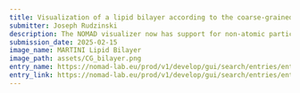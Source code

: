 ```yaml
---
title: Visualization of a lipid bilayer according to the coarse-grained MARTINI model
submitter: Joseph Rudzinski
description: The NOMAD visualizer now has support for non-atomic particles (i.e., particles representing something other than a chemical element).
submission_date: 2025-02-15
image_name: MARTINI Lipid Bilayer
image_path: assets/CG_bilayer.png
entry_name: https://nomad-lab.eu/prod/v1/develop/gui/search/entries/entry/id/zDUCtCQEufLerC1c6aJR22JdTdKU
entry_link: https://nomad-lab.eu/prod/v1/develop/gui/search/entries/entry/id/zDUCtCQEufLerC1c6aJR22JdTdKU
---
```

